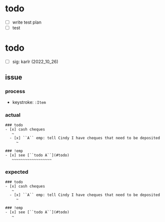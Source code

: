 # todo
- [ ] write test plan
- [ ] test

# todo
- [ ] sig: karlr (2022_10_26)

## issue

### process
- keystroke: ``:Item``

### actual
```
### todo
- [x] cash cheques
   ~
  - [x] ``A`` emp: tell Cindy I have cheques that need to be deposited
     ~

### !emp
- [x] see [``todo A``](#todo)
   ~~~~~~~~~~~~~~~~~~
```

### expected
```
### todo
- [x] cash cheques
   ~
  - [x] ``A`` emp: tell Cindy I have cheques that need to be deposited
     ~

### !emp
- [x] see [``todo A``](#todo)
   ~
```

